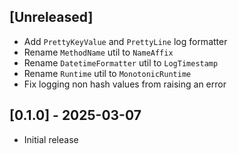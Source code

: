 ## [Unreleased]

- Add `PrettyKeyValue` and `PrettyLine` log formatter
- Rename `MethodName` util to `NameAffix`
- Rename `DatetimeFormatter` util to `LogTimestamp`
- Rename `Runtime` util to `MonotonicRuntime`
- Fix logging non hash values from raising an error

## [0.1.0] - 2025-03-07

- Initial release
